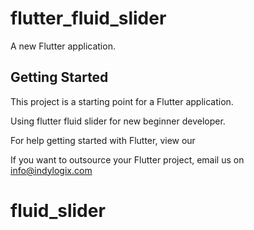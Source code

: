 # flutter_fluid_slider

A new Flutter application.

## Getting Started

This project is a starting point for a Flutter application.

Using flutter fluid slider for new beginner developer.

For help getting started with Flutter, view our

If you want to outsource your Flutter project, email us on info@indylogix.com

# fluid_slider
